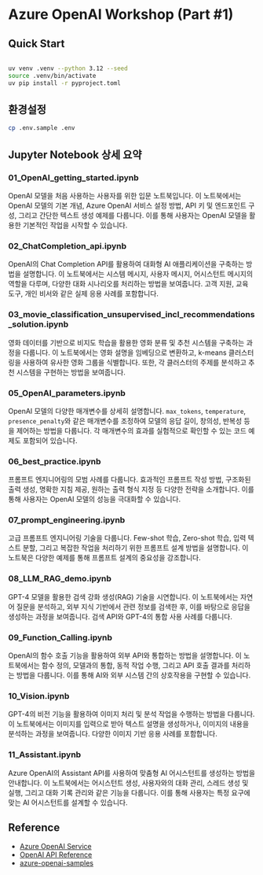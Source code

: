 # Azure OpenAI Workshop  (Part #1)

## Quick Start

```bash

uv venv .venv --python 3.12 --seed
source .venv/bin/activate
uv pip install -r pyproject.toml

```

## 환경설정

```bash
cp .env.sample .env
```

## Jupyter Notebook 상세 요약

### 01_OpenAI_getting_started.ipynb
OpenAI 모델을 처음 사용하는 사용자를 위한 입문 노트북입니다. 이 노트북에서는 OpenAI 모델의 기본 개념, Azure OpenAI 서비스 설정 방법, API 키 및 엔드포인트 구성, 그리고 간단한 텍스트 생성 예제를 다룹니다. 이를 통해 사용자는 OpenAI 모델을 활용한 기본적인 작업을 시작할 수 있습니다.

### 02_ChatCompletion_api.ipynb
OpenAI의 Chat Completion API를 활용하여 대화형 AI 애플리케이션을 구축하는 방법을 설명합니다. 이 노트북에서는 시스템 메시지, 사용자 메시지, 어시스턴트 메시지의 역할을 다루며, 다양한 대화 시나리오를 처리하는 방법을 보여줍니다. 고객 지원, 교육 도구, 개인 비서와 같은 실제 응용 사례를 포함합니다.

### 03_movie_classification_unsupervised_incl_recommendations_solution.ipynb
영화 데이터를 기반으로 비지도 학습을 활용한 영화 분류 및 추천 시스템을 구축하는 과정을 다룹니다. 이 노트북에서는 영화 설명을 임베딩으로 변환하고, k-means 클러스터링을 사용하여 유사한 영화 그룹을 식별합니다. 또한, 각 클러스터의 주제를 분석하고 추천 시스템을 구현하는 방법을 보여줍니다.

### 05_OpenAI_parameters.ipynb
OpenAI 모델의 다양한 매개변수를 상세히 설명합니다. `max_tokens`, `temperature`, `presence_penalty`와 같은 매개변수를 조정하여 모델의 응답 길이, 창의성, 반복성 등을 제어하는 방법을 다룹니다. 각 매개변수의 효과를 실험적으로 확인할 수 있는 코드 예제도 포함되어 있습니다.

### 06_best_practice.ipynb
프롬프트 엔지니어링의 모범 사례를 다룹니다. 효과적인 프롬프트 작성 방법, 구조화된 출력 생성, 명확한 지침 제공, 원하는 출력 형식 지정 등 다양한 전략을 소개합니다. 이를 통해 사용자는 OpenAI 모델의 성능을 극대화할 수 있습니다.

### 07_prompt_engineering.ipynb
고급 프롬프트 엔지니어링 기술을 다룹니다. Few-shot 학습, Zero-shot 학습, 입력 텍스트 분할, 그리고 복잡한 작업을 처리하기 위한 프롬프트 설계 방법을 설명합니다. 이 노트북은 다양한 예제를 통해 프롬프트 설계의 중요성을 강조합니다.

### 08_LLM_RAG_demo.ipynb
GPT-4 모델을 활용한 검색 강화 생성(RAG) 기술을 시연합니다. 이 노트북에서는 자연어 질문을 분석하고, 외부 지식 기반에서 관련 정보를 검색한 후, 이를 바탕으로 응답을 생성하는 과정을 보여줍니다. 검색 API와 GPT-4의 통합 사용 사례를 다룹니다.

### 09_Function_Calling.ipynb
OpenAI의 함수 호출 기능을 활용하여 외부 API와 통합하는 방법을 설명합니다. 이 노트북에서는 함수 정의, 모델과의 통합, 동적 작업 수행, 그리고 API 호출 결과를 처리하는 방법을 다룹니다. 이를 통해 AI와 외부 시스템 간의 상호작용을 구현할 수 있습니다.

### 10_Vision.ipynb
GPT-4의 비전 기능을 활용하여 이미지 처리 및 분석 작업을 수행하는 방법을 다룹니다. 이 노트북에서는 이미지를 입력으로 받아 텍스트 설명을 생성하거나, 이미지의 내용을 분석하는 과정을 보여줍니다. 다양한 이미지 기반 응용 사례를 포함합니다.

### 11_Assistant.ipynb
Azure OpenAI의 Assistant API를 사용하여 맞춤형 AI 어시스턴트를 생성하는 방법을 안내합니다. 이 노트북에서는 어시스턴트 생성, 사용자와의 대화 관리, 스레드 생성 및 실행, 그리고 대화 기록 관리와 같은 기능을 다룹니다. 이를 통해 사용자는 특정 요구에 맞는 AI 어시스턴트를 설계할 수 있습니다.

## Reference
- [Azure OpenAI Service](https://learn.microsoft.com/en-us/azure/cognitive-services/openai/)
- [OpenAI API Reference](https://platform.openai.com/docs/api-reference)
- [azure-openai-samples](https://github.com/Azure/azure-openai-samples)